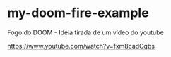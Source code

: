 # my-doom-fire-example
Fogo do DOOM - Ideia tirada de um vídeo do youtube

https://www.youtube.com/watch?v=fxm8cadCqbs
